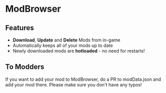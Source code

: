 # ModBrowser

## Features
- **Download**, **Update** and **Delete** Mods from in-game
- Automatically keeps all of your mods up to date
- Newly downloaded mods are **hotloaded** - no need for restarts!



## To Modders
If you want to add your mod to ModBrowser, do a PR to modData.json and add your mod there. Please make sure you don't have any typos!
